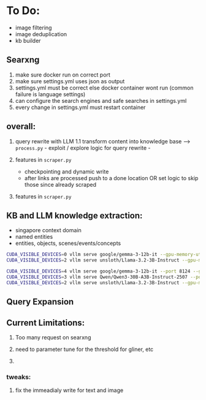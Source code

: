 # To Do:
- image filtering
- image deduplication
- kb builder

## Searxng

1. make sure docker run on correct port
2. make sure settings.yml uses json as output
3. settings.yml must be correct else docker container wont run (common failure is language settings)
4. can configure the search engines and safe searches in settings.yml
5. every change in settings.yml must restart container


## overall:
1. query rewrite with LLM
    1.1 transform content into knowledge base --> `process.py`
        - exploit / explore logic for query rewrite
        - 

2. features in `scraper.py`
    - checkpointing and dynamic write
    - after links are processed push to a done location OR set logic to skip those since already scraped


3. features in `scraper.py`


## KB and LLM knowledge extraction:
- singapore context domain
- named entities
- entities, objects, scenes/events/concepts


```bash
CUDA_VISIBLE_DEVICES=0 vllm serve google/gemma-3-12b-it --gpu-memory-utilization 0.85 --port 8124 --max-model-len 16k
CUDA_VISIBLE_DEVICES=2 vllm serve unsloth/Llama-3.2-3B-Instruct --gpu-memory-utilization 0.5 --port 8125 --max-model-len 16k

CUDA_VISIBLE_DEVICES=4 vllm serve google/gemma-3-12b-it --port 8124 --gpu-memory-utilization 0.85 --max-model-len 24k
CUDA_VISIBLE_DEVICES=3 vllm serve Qwen/Qwen3-30B-A3B-Instruct-2507 --port 8123 --gpu-memory-utilization 0.85 --max-model-len 16k
CUDA_VISIBLE_DEVICES=2 vllm serve unsloth/Llama-3.2-3B-Instruct --gpu-memory-utilization 0.85 --port 8125 --max-model-len 16k
```

## Query Expansion


## Current Limitations:
1. Too many request on searxng

2. need to parameter tune for the threshold for gliner, etc

3. 




### tweaks:
1. fix the immeadialy write for text and image 